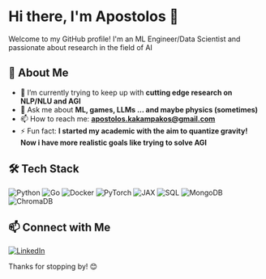 # Hi there, I'm Apostolos 👋

Welcome to my GitHub profile! I'm an ML Engineer/Data Scientist and passionate about research in the field of AI

## 🚀 About Me
- 🌱 I’m currently trying to keep up with **cutting edge research on NLP/NLU and AGI**
- 💬 Ask me about **ML, games, LLMs ... and maybe physics (sometimes)**
- 📫 How to reach me: **apostolos.kakampakos@gmail.com**
- ⚡ Fun fact: **I started my academic with the aim to quantize gravity! Now i have more realistic goals like trying to solve AGI**

## 🛠️ Tech Stack
![Python](https://img.shields.io/badge/Python-3776AB?style=for-the-badge&logo=python&logoColor=white)
![Go](https://img.shields.io/badge/Go-00ADD8?style=for-the-badge&logo=go&logoColor=white)
![Docker](https://img.shields.io/badge/Docker-2496ED?style=for-the-badge&logo=docker&logoColor=white)
![PyTorch](https://img.shields.io/badge/PyTorch-EE4C2C?style=for-the-badge&logo=pytorch&logoColor=white)
![JAX](https://img.shields.io/badge/JAX-00599C?style=for-the-badge&logo=google&logoColor=white)
![SQL](https://img.shields.io/badge/SQL-4479A1?style=for-the-badge&logo=postgresql&logoColor=white)
![MongoDB](https://img.shields.io/badge/MongoDB-47A248?style=for-the-badge&logo=mongodb&logoColor=white)
![ChromaDB](https://img.shields.io/badge/ChromaDB-FF6F00?style=for-the-badge&logo=databricks&logoColor=white)

## 📫 Connect with Me
[![LinkedIn](https://img.shields.io/badge/LinkedIn-0077B5?style=for-the-badge&logo=linkedin&logoColor=white)](https://www.linkedin.com/in/apostolos-kakampakos-2082951ba/)

Thanks for stopping by! 😊



